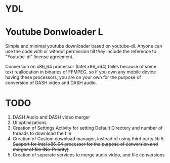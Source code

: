 # YDL
# Youtube Donwloader L

Simple and minimal youtube downloader based on youtube-dl.
Anyone can use the code with or without permission till they include the reference to "Youtube-dl" license agreement.


Conversion on x86_64 processor (Intel x86_x64) failes because of some text reallocation in binaries of FFMPEG, so if you own any mobile device having these processors, you are on your own for the purpose of conversion of DASH video and DASH audio.


# TODO
1. DASH Audio and DASH video merger
2. UI optimizations
3. Creation of Settings Activity for setting Default Directory and number of threads to download the file
4. Creation of Custom download manager, instead of using third party lib
~~5. Support for Intel x86_64 processor for the purpose of conversion and merger of file (No-Priority)~~
6. Creation of seperate services to merge audio video, and file conversions
